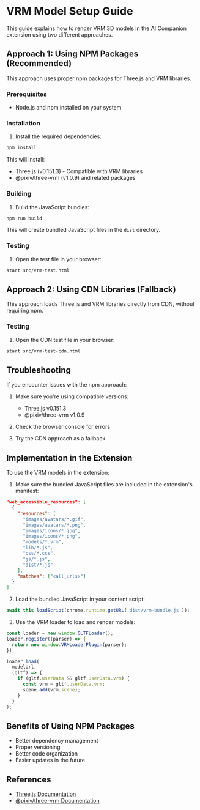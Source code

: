 # VRM Model Setup Guide

This guide explains how to render VRM 3D models in the AI Companion extension using two different approaches.

## Approach 1: Using NPM Packages (Recommended)

This approach uses proper npm packages for Three.js and VRM libraries.

### Prerequisites

- Node.js and npm installed on your system

### Installation

1. Install the required dependencies:

```bash
npm install
```

This will install:
- Three.js (v0.151.3) - Compatible with VRM libraries
- @pixiv/three-vrm (v1.0.9) and related packages

### Building

1. Build the JavaScript bundles:

```bash
npm run build
```

This will create bundled JavaScript files in the `dist` directory.

### Testing

1. Open the test file in your browser:

```bash
start src/vrm-test.html
```

## Approach 2: Using CDN Libraries (Fallback)

This approach loads Three.js and VRM libraries directly from CDN, without requiring npm.

### Testing

1. Open the CDN test file in your browser:

```bash
start src/vrm-test-cdn.html
```

## Troubleshooting

If you encounter issues with the npm approach:

1. Make sure you're using compatible versions:
   - Three.js v0.151.3
   - @pixiv/three-vrm v1.0.9

2. Check the browser console for errors

3. Try the CDN approach as a fallback

## Implementation in the Extension

To use the VRM models in the extension:

1. Make sure the bundled JavaScript files are included in the extension's manifest:

```json
"web_accessible_resources": [
  {
    "resources": [
      "images/avatars/*.gif",
      "images/avatars/*.png",
      "images/icons/*.jpg",
      "images/icons/*.png",
      "models/*.vrm",
      "lib/*.js",
      "css/*.css",
      "js/*.js",
      "dist/*.js"
    ],
    "matches": ["<all_urls>"]
  }
]
```

2. Load the bundled JavaScript in your content script:

```javascript
await this.loadScript(chrome.runtime.getURL('dist/vrm-bundle.js'));
```

3. Use the VRM loader to load and render models:

```javascript
const loader = new window.GLTFLoader();
loader.register((parser) => {
  return new window.VRMLoaderPlugin(parser);
});

loader.load(
  modelUrl,
  (gltf) => {
    if (gltf.userData && gltf.userData.vrm) {
      const vrm = gltf.userData.vrm;
      scene.add(vrm.scene);
    }
  }
);
```

## Benefits of Using NPM Packages

- Better dependency management
- Proper versioning
- Better code organization
- Easier updates in the future

## References

- [Three.js Documentation](https://threejs.org/docs/)
- [@pixiv/three-vrm Documentation](https://github.com/pixiv/three-vrm) 